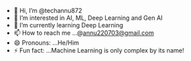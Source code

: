 - 👋 Hi, I’m @techannu872
- 👀 I’m interested in AI, ML, Deep Learning and Gen AI
- 🌱 I’m currently learning Deep Learning
- 📫 How to reach me ...@annu220703@gmail.com
- 😄 Pronouns: ...He/Him
- ⚡ Fun fact: ...Machine Learning is only complex by its name!

<!---
techannu872/techannu872 is a ✨ special ✨ repository because its `README.md` (this file) appears on your GitHub profile.
You can click the Preview link to take a look at your changes.
--->
